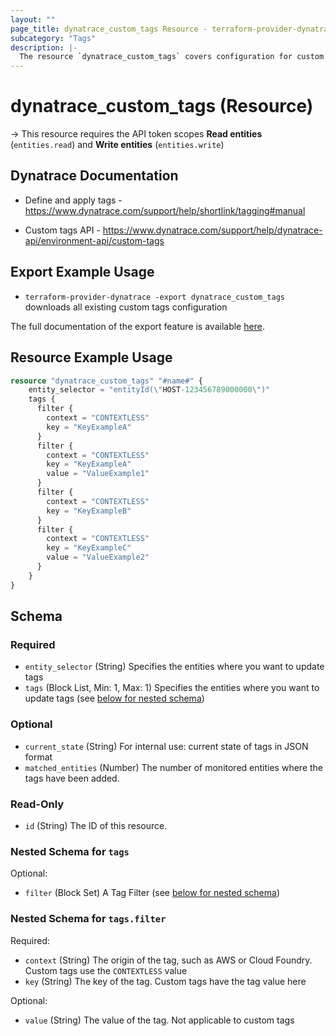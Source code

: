 ```yaml
---
layout: ""
page_title: dynatrace_custom_tags Resource - terraform-provider-dynatrace"
subcategory: "Tags"
description: |-
  The resource `dynatrace_custom_tags` covers configuration for custom tags
---
```


# dynatrace_custom_tags (Resource)

-> This resource requires the API token scopes **Read entities** (`entities.read`) and **Write entities** (`entities.write`)

## Dynatrace Documentation

- Define and apply tags - https://www.dynatrace.com/support/help/shortlink/tagging#manual

- Custom tags API - https://www.dynatrace.com/support/help/dynatrace-api/environment-api/custom-tags 

## Export Example Usage

- `terraform-provider-dynatrace -export dynatrace_custom_tags` downloads all existing custom tags configuration

The full documentation of the export feature is available [here](https://dt-url.net/h203qmc).

## Resource Example Usage

```terraform
resource "dynatrace_custom_tags" "#name#" {
    entity_selector = "entityId(\"HOST-123456789000000\")"
    tags {
      filter {
        context = "CONTEXTLESS"
        key = "KeyExampleA"
      }
      filter {
        context = "CONTEXTLESS"
        key = "KeyExampleA"
        value = "ValueExample1"
      }
      filter {
        context = "CONTEXTLESS"
        key = "KeyExampleB"
      }
      filter {
        context = "CONTEXTLESS"
        key = "KeyExampleC"
        value = "ValueExample2"
      }
    }
}
```

<!-- schema generated by tfplugindocs -->
## Schema

### Required

- `entity_selector` (String) Specifies the entities where you want to update tags
- `tags` (Block List, Min: 1, Max: 1) Specifies the entities where you want to update tags (see [below for nested schema](#nestedblock--tags))

### Optional

- `current_state` (String) For internal use: current state of tags in JSON format
- `matched_entities` (Number) The number of monitored entities where the tags have been added.

### Read-Only

- `id` (String) The ID of this resource.

<a id="nestedblock--tags"></a>
### Nested Schema for `tags`

Optional:

- `filter` (Block Set) A Tag Filter (see [below for nested schema](#nestedblock--tags--filter))

<a id="nestedblock--tags--filter"></a>
### Nested Schema for `tags.filter`

Required:

- `context` (String) The origin of the tag, such as AWS or Cloud Foundry. Custom tags use the `CONTEXTLESS` value
- `key` (String) The key of the tag. Custom tags have the tag value here

Optional:

- `value` (String) The value of the tag. Not applicable to custom tags